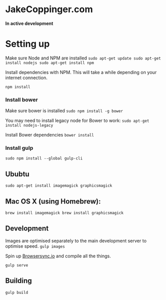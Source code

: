 JakeCoppinger.com
=================

**In active development**

# Setting up

Make sure Node and NPM are installed
`
sudo apt-get update
sudo apt-get install nodejs
sudo apt-get install npm
`

Install dependencies with NPM. This will take a while depending on your internet connection.

`npm install`

### Install bower

Make sure bower is installed
`sudo npm install -g bower`

You may need to install legacy node for Bower to work:
`sudo apt-get install nodejs-legacy`

Install Bower dependencies
`bower install`

### Install gulp

`sudo npm install --global gulp-cli`

## Ububtu
`
sudo apt-get install imagemagick graphicsmagick
`
## Mac OS X (using Homebrew):
`
brew install imagemagick
brew install graphicsmagick
`

## Development

Images are optimised separately to the main development server to optimise speed.
`
gulp images
`

Spin up [Browsersync.io](https://www.browsersync.io) and compile all the things.

`gulp serve
`

## Building

`
gulp build
`
